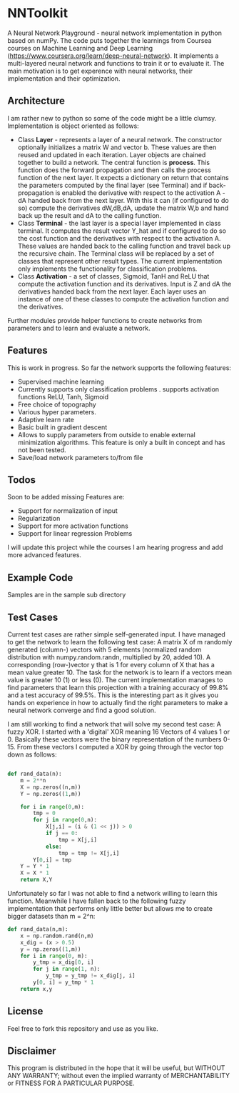 # NNToolkit
A Neural Network Playground - neural network implementation in python based on numPy.
The code puts together the learnings from Coursea courses on Machine Learning and Deep Learning (https://www.coursera.org/learn/deep-neural-network).
It implements a multi-layered neural network and functions to train it or to evaluate it. The main motivation is to get experence with neural networks, their implementation and their optimization. 

## Architecture
I am rather new to python so some of the code might be a little clumsy. 
Implementation is object oriented as follows:
- Class **Layer** - represents a layer of a neural network. The constructor optionally initializes a 
matrix W and vector b. These values are then reused and updated in each iteration. 
Layer objects are chained together to build a network. The central function is **process**. 
This function does the forward propagation and then calls the process function of the next layer. 
It expects a dictionary on return that contains the parameters computed by the final layer 
(see Terminal) and if back-propagation is enabled the derivative with respect to the activation A - dA 
handed back from the next layer.
With this it can (if configured to do so) compute the derivatives dW,dB,dA, update the matrix W,b and 
hand back up the result and dA to the calling function.   
- Class **Terminal** - the last layer is a special layer implemented in class terminal. It computes the 
result vector Y_hat and if configured to do so the cost function and the derivatives with respect to 
the activation A. These values are handed back to the calling function and travel back up the recursive chain. 
The Terminal class will be replaced by a set of classes that represent other result types. The current implementation 
only implements the functionality for classification problems.   
- Class **Activation** - a set of classes, Sigmoid, TanH and ReLU that compute the activation function and its derivatives. 
Input is Z and dA the derivatives handed back from the next layer. Each layer uses an 
instance of one of these classes to compute the activation function and the derivatives.

Further modules provide helper functions to create networks from parameters and to learn and evaluate a network.    

## Features 

This is work in progress. So far the network supports the following features:
- Supervised machine learning
- Currently supports only classification problems
. supports activation functions ReLU, Tanh, Sigmoid
- Free choice of topography
- Various hyper parameters.
- Adaptive learn rate 
- Basic built in gradient descent
- Allows to supply parameters from outside to enable external minimization algorithms. This feature is only a built in concept and has not been tested.
- Save/load network parameters to/from file


## Todos
Soon to be added missing Features are:
- Support for normalization of input
- Regularization
- Support for more activation functions
- Support for linear regression Problems
 
I will update this project while the courses I am hearing progress and add more advanced features.     

## Example Code

Samples are in the sample sub directory

## Test Cases
Current test cases are rather simple self-generated input. I have managed to get the network to learn the 
following test case:
A matrix X of m randomly generated (column-) vectors with 5 elements (normalized random distribution with 
numpy.random.randn, multiplied by 20, added 10). 
A corresponding (row-)vector y that is 1 for every column of X that has a mean value greater 10.
The task for the network is to learn if a vectors mean value is greater 10 (1) or less (0).
The current implementation manages to find parameters that learn this projection with a training accuracy 
of 99.8% and a test accuracy of 99.5%. This is the interesting part as it gives you hands on experience in 
how to actually find the right parameters to make a neural network converge and find a good solution.  

I am still working to find a network that will solve my second test case: A fuzzy XOR. I started with a 'digital' XOR 
meaning 16 Vectors of 4 values 1 or 0. Basically these vectors were the binary representation of the numbers 
0-15. From these vectors I computed a XOR by going through the vector top down as follows:
```python

def rand_data(n):
    m = 2**n
    X = np.zeros((n,m))
    Y = np.zeros((1,m))

    for i in range(0,m):
        tmp = 0
        for j in range(0,n):
            X[j,i] = (i & (1 << j)) > 0
            if j == 0:
                tmp = X[j,i]
            else:
                tmp = tmp != X[j,i]
        Y[0,i] = tmp   
    Y = Y * 1
    X = X * 1
    return X,Y

```    
Unfortunately so far I was not able to find a network willing to learn this function.
Meanwhile I have fallen back to the following fuzzy implementation that performs only little 
better but allows me to create bigger datasets than m = 2^n:
```python
def rand_data(n,m):
    x = np.random.rand(n,m)
    x_dig = (x > 0.5)
    y = np.zeros((1,m))
    for i in range(0, m):
        y_tmp = x_dig[0, i]
        for j in range(1, n):
            y_tmp = y_tmp != x_dig[j, i]
        y[0, i] = y_tmp * 1
    return x,y
``` 

 
## License ##
Feel free to fork this repository and use as you like.

## Disclaimer ##

This program is distributed in the hope that it will be useful,
but WITHOUT ANY WARRANTY; without even the implied warranty of
MERCHANTABILITY or FITNESS FOR A PARTICULAR PURPOSE.
 
